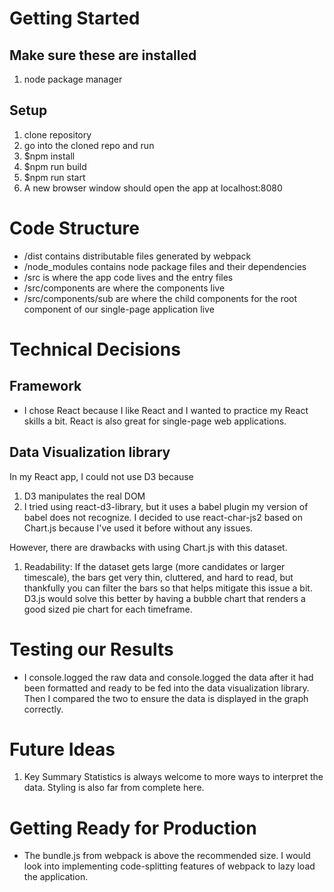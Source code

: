 # Getting Started

## Make sure these are installed
1. node package manager

## Setup
1. clone repository
2. go into the cloned repo and run
  1. $npm install
  2. $npm run build
  3. $npm run start
3. A new browser window should open the app at localhost:8080

# Code Structure
- /dist contains distributable files generated by webpack
- /node_modules contains node package files and their dependencies
- /src is where the app code lives and the entry files
- /src/components are where the components live
- /src/components/sub are where the child components for the root component of our single-page application live

# Technical Decisions

## Framework
- I chose React because I like React and I wanted to practice my React skills a bit. React is also great for single-page web applications.

## Data Visualization library
In my React app, I could not use D3 because
1. D3 manipulates the real DOM
2. I tried using react-d3-library, but it uses a babel plugin my version of babel does not recognize.
I decided to use react-char-js2 based on Chart.js because I've used it before without any issues.

However, there are drawbacks with using Chart.js with this dataset.
1. Readability: If the dataset gets large (more candidates or larger timescale), the bars get very thin, cluttered, and hard to read, but thankfully you can filter the bars so that helps mitigate this issue a bit.
  D3.js would solve this better by having a bubble chart that renders a good sized pie chart for each timeframe.


# Testing our Results
- I console.logged the raw data and console.logged the data after it had been formatted and ready to be fed into the data visualization library. Then I compared the two to ensure the data is displayed in the graph correctly.

# Future Ideas
1. Key Summary Statistics is always welcome to more ways to interpret the data. Styling is also far from complete here.

# Getting Ready for Production
- The bundle.js from webpack is above the recommended size. I would look into implementing code-splitting features of webpack to lazy load the application.
